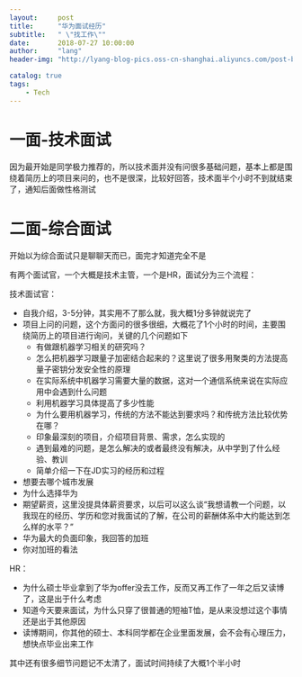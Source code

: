 ```yaml
---
layout:     post
title:      "华为面试经历"
subtitle:   " \"找工作\""
date:       2018-07-27 10:00:00
author:     "lang"
header-img: "http://lyang-blog-pics.oss-cn-shanghai.aliyuncs.com/post-bg-2017/0330/170330.jpg"

catalog: true
tags:
    - Tech
---
```


# 一面-技术面试

因为最开始是同学极力推荐的，所以技术面并没有问很多基础问题，基本上都是围绕着简历上的项目来问的，也不是很深，比较好回答，技术面半个小时不到就结束了，通知后面做性格测试

# 二面-综合面试

开始以为综合面试只是聊聊天而已，面完才知道完全不是

有两个面试官，一个大概是技术主管，一个是HR，面试分为三个流程：

技术面试官：

* 自我介绍，3-5分钟，其实用不了那么就，我大概1分多钟就说完了
* 项目上问的问题，这个方面问的很多很细，大概花了1个小时的时间，主要围绕简历上的项目进行询问，关键的几个问题如下
    * 有做跟机器学习相关的研究吗？
    * 怎么把机器学习跟量子加密结合起来的？这里说了很多用聚类的方法提高量子密钥分发安全性的原理
    * 在实际系统中机器学习需要大量的数据，这对一个通信系统来说在实际应用中会遇到什么问题
    * 利用机器学习具体提高了多少性能
    * 为什么要用机器学习，传统的方法不能达到要求吗？和传统方法比较优势在哪？
    * 印象最深刻的项目，介绍项目背景、需求，怎么实现的
    * 遇到最难的问题，是怎么解决的或者最终没有解决，从中学到了什么经验、教训
    * 简单介绍一下在JD实习的经历和过程
* 想要去哪个城市发展
* 为什么选择华为
* 期望薪资，这里没提具体薪资要求，以后可以这么谈“我想请教一个问题，以我现在的经历、学历和您对我面试的了解，在公司的薪酬体系中大约能达到怎么样的水平？”
* 华为最大的负面印象，我回答的加班
* 你对加班的看法

  
HR：
* 为什么硕士毕业拿到了华为offer没去工作，反而又再工作了一年之后又读博了，这是出于什么考虑
* 知道今天要来面试，为什么只穿了很普通的短袖T恤，是从来没想过这个事情还是出于其他原因
* 读博期间，你其他的硕士、本科同学都在企业里面发展，会不会有心理压力，想快点毕业出来工作
  
其中还有很多细节问题记不太清了，面试时间持续了大概1个半小时
 

